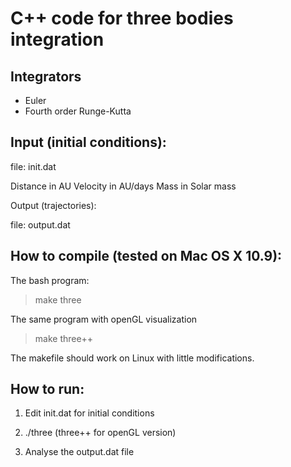 C++ code for three bodies integration
=====================================

Integrators
-----------

 * Euler
 * Fourth order Runge-Kutta

Input (initial conditions):
--------------------------

file: init.dat

Distance in AU
Velocity in AU/days
Mass in Solar mass

Output (trajectories):

file: output.dat

How to compile (tested on Mac OS X 10.9):
----------------------------------------

The bash program:

> make three 

The same program with openGL visualization

> make three++

The makefile should work on Linux with little modifications.

How to run:
----------

1. Edit init.dat for initial conditions

2. ./three (three++ for openGL version) 

3. Analyse the output.dat file


